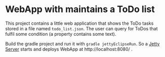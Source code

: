 # WebApp with maintains a ToDo list

This project contains a little web application that shows the ToDo tasks stored in a file named ```todo_list.json```. The user can query for ToDos that fulfil some condition (a property contains some text).

Build the gradle project and run it with ```gradle jettyEclipseRun```.
So a [Jetty Server](http://www.eclipse.org/jetty/) starts and deploys WebApp at http://localhost:8080/ .
